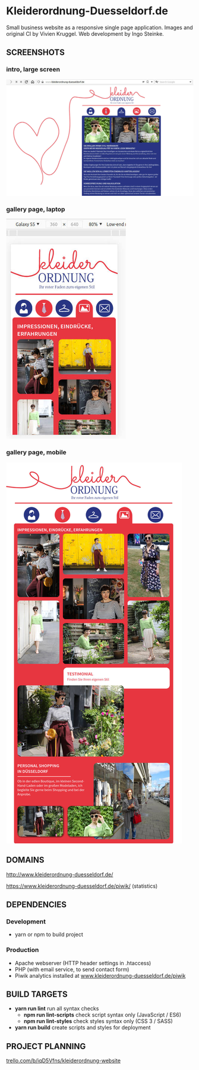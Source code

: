 # Kleiderordnung-Duesseldorf.de

Small business website as a responsive single page application.
Images and original CI by Vivien Kruggel.
Web development by Ingo Steinke.

## SCREENSHOTS

### intro, large screen

![Screenshot intro on broad landscape screen](material/screenshot-broad-landscape.jpg)

### gallery page, laptop

![Screenshot mobile (emulated Galaxy S5)](material/screenshot-mobile.jpg)

### gallery page, mobile

![Screenshot gallery page](material/screenshot-gallery.jpg)

## DOMAINS

http://www.kleiderordnung-duesseldorf.de/

https://www.kleiderordnung-duesseldorf.de/piwik/ (statistics)

## DEPENDENCIES

### Development
* yarn or npm to build project

### Production
* Apache webserver (HTTP header settings in .htaccess)
* PHP (with email service, to send contact form)
* Piwik analytics installed at www.kleiderordnung-duesseldorf.de/piwik

## BUILD TARGETS

* **yarn run lint** run all syntax checks
  * **npm run lint-scripts** check script syntax only (JavaScript / ES6)
  * **npm run lint-styles**  check styles syntax only (CSS 3 / SASS)
* **yarn run build** create scripts and styles for deployment

## PROJECT PLANNING

[trello.com/b/iqD5Vfns/kleiderordnung-website](https://trello.com/b/iqD5Vfns/kleiderordnung-website)
